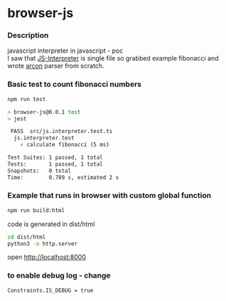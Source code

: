 # browser-js

### Description
javascript interpreter in javascript - poc  
I saw that [JS-Interpreter](https://github.com/NeilFraser/JS-Interpreter) is single file so grabbed example fibonacci 
and wrote [arcon](https://github.com/acornjs/acorn) parser from scratch.

### Basic test to count fibonacci numbers
```bash
npm run test

> browser-js@0.0.1 test
> jest

 PASS  src/js.interpreter.test.ts
  js.interpreter.test
    ✓ calculate fibonacci (5 ms)

Test Suites: 1 passed, 1 total
Tests:       1 passed, 1 total
Snapshots:   0 total
Time:        0.789 s, estimated 2 s
```

### Example that runs in browser with custom global function
```bash
npm run build:html
```
code is generated in dist/html
```bash
cd dist/html
python3 -m http.server 
```
open [http://localhost:8000](http://localhost:8000)

### to enable debug log - change
```bash
Constraints.IS_DEBUG = true
```
